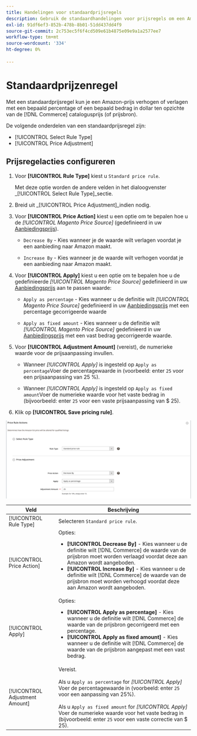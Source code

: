 ```yaml
---
title: Handelingen voor standaardprijsregels
description: Gebruik de standaardhandelingen voor prijsregels om een Amazon-aanbiedingsprijs te verhogen of te verlagen ten opzichte van de catalogusprijs (of de prijsbron) van de Handel.
exl-id: 91df6ef3-852b-478b-8b01-51dd437dd4f9
source-git-commit: 2c753ec5f6f4cd509e61b4875e09e9a1a2577ee7
workflow-type: tm+mt
source-wordcount: '334'
ht-degree: 0%

---
```


# Standaardprijzenregel

Met een standaardprijsregel kun je een Amazon-prijs verhogen of verlagen met een bepaald percentage of een bepaald bedrag in dollar ten opzichte van de [!DNL Commerce] catalogusprijs (of prijsbron).

De volgende onderdelen van een standaardprijsregel zijn:

- [!UICONTROL Select Rule Type]
- [!UICONTROL Price Adjustment]

## Prijsregelacties configureren

1. Voor **[!UICONTROL Rule Type]** kiest u `Standard price rule`.

   Met deze optie worden de andere velden in het dialoogvenster _[!UICONTROL Select Rule Type]_sectie.

1. Breid uit _[!UICONTROL Price Adjustment]_indien nodig.

1. Voor **[!UICONTROL Price Action]** kiest u een optie om te bepalen hoe u de *[!UICONTROL Magento Price Source]* (gedefinieerd in uw [Aanbiedingsprijs](./listing-price.md)).

   - `Decrease By` - Kies wanneer je de waarde wilt verlagen voordat je een aanbieding naar Amazon maakt.

   - `Increase By` - Kies wanneer je de waarde wilt verhogen voordat je een aanbieding naar Amazon maakt.

1. Voor **[!UICONTROL Apply]** kiest u een optie om te bepalen hoe u de gedefinieerde *[!UICONTROL Magento Price Source]* gedefinieerd in uw [Aanbiedingsprijs](./listing-price.md) aan te passen waarde:

   - `Apply as percentage` - Kies wanneer u de definitie wilt *[!UICONTROL Magento Price Source]* gedefinieerd in uw [Aanbiedingsprijs](./listing-price.md) met een percentage gecorrigeerde waarde

   - `Apply as fixed amount` - Kies wanneer u de definitie wilt *[!UICONTROL Magento Price Source]* gedefinieerd in uw [Aanbiedingsprijs](./listing-price.md) met een vast bedrag gecorrigeerde waarde.

1. Voor **[!UICONTROL Adjustment Amount]** (vereist), de numerieke waarde voor de prijsaanpassing invullen.

   - Wanneer *[!UICONTROL Apply]* is ingesteld op `Apply as percentage`Voer de percentagewaarde in (voorbeeld: enter `25` voor een prijsaanpassing van 25 %).

   - Wanneer *[!UICONTROL Apply]* is ingesteld op `Apply as fixed amount`Voer de numerieke waarde voor het vaste bedrag in (bijvoorbeeld: enter `25` voor een vaste prijsaanpassing van $ 25).

1. Klik op **[!UICONTROL Save pricing rule]**.

![Standaardprijsregel](assets/ob-price-rule-action-standard-example.png)

| Veld | Beschrijving |
|---|---|
| [!UICONTROL Rule Type] | Selecteren `Standard price rule`. |
| [!UICONTROL Price Action] | Opties:<ul><li>**[!UICONTROL Decrease By]** - Kies wanneer u de definitie wilt [!DNL Commerce] de waarde van de prijsbron moet worden verlaagd voordat deze aan Amazon wordt aangeboden.</li><li>**[!UICONTROL Increase By]** - Kies wanneer u de definitie wilt [!DNL Commerce] de waarde van de prijsbron moet worden verhoogd voordat deze aan Amazon wordt aangeboden.</li></ul> |
| [!UICONTROL Apply] | Opties:<ul><li>**[!UICONTROL Apply as percentage]** - Kies wanneer u de definitie wilt [!DNL Commerce] de waarde van de prijsbron gecorrigeerd met een percentage.</li><li>**[!UICONTROL Apply as fixed amount]** - Kies wanneer u de definitie wilt [!DNL Commerce] de waarde van de prijsbron aangepast met een vast bedrag.</li></ul> |
| [!UICONTROL Adjustment Amount] | Vereist.<br><br>Als u `Apply as percentage` for *[!UICONTROL Apply]* Voer de percentagewaarde in (voorbeeld: enter `25` voor een aanpassing van 25%).<br><br>Als u `Apply as fixed amount` for *[!UICONTROL Apply]* Voer de numerieke waarde voor het vaste bedrag in (bijvoorbeeld: enter `25` voor een vaste correctie van $ 25). |
